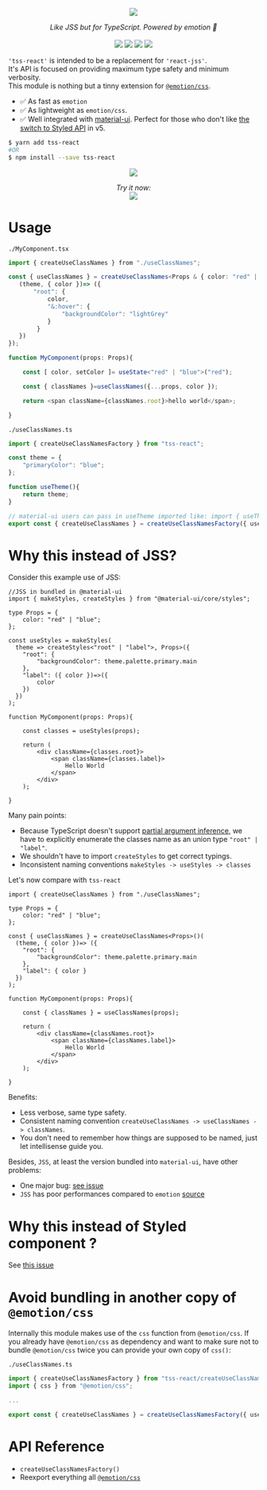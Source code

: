 <p align="center">
    <img src="
    https://user-images.githubusercontent.com/6702424/109330891-79293480-785c-11eb-9fc7-2567f460bf72.png
    ">  
</p>
<p align="center">
    <i>Like JSS but for TypeScript. Powered by emotion 💅 </i>
    <br>
    <br>
    <img src="https://github.com/garronej/tss-react/workflows/ci/badge.svg?branch=develop">
    <img src="https://img.shields.io/bundlephobia/minzip/tss-react">
    <img src="https://img.shields.io/npm/dw/tss-react">
    <img src="https://img.shields.io/npm/l/tss-react">
</p>


`'tss-react'` is intended to be a replacement for `'react-jss'`.  
It's API is focused on providing maximum type safety and minimum verbosity.  
This module is nothing but a tinny extension for [`@emotion/css`](https://emotion.sh/docs/@emotion/css).

- ✅  As fast as `emotion`
- ✅  As lightweight as `emotion/css`.
- ✅  Well integrated with [material-ui](https://material-ui.com). Perfect for those who don't like [the switch to Styled API](https://github.com/mui-org/material-ui/issues/24513#issuecomment-763921350) in v5.


```bash
$ yarn add tss-react
#OR
$ npm install --save tss-react
```

<p align="center">
    <img src="https://user-images.githubusercontent.com/6702424/109001373-28231000-76a5-11eb-8547-c2108a6411c9.gif">
</p>
<p align="center">
    <i>Try it now:</i><br>
    <a href='https://stackblitz.com/edit/tss-react?file=Hello.tsx'>
        <img src="https://user-images.githubusercontent.com/6702424/109010505-214dca80-76b0-11eb-885e-2e5ef7ade821.png">
    </a>
</p>

# Usage

`./MyComponent.tsx`
```typescript
import { createUseClassNames } from "./useClassNames";

const { useClassNames } = createUseClassNames<Props & { color: "red" | "blue" }>()({
   (theme, { color })=> ({
       "root": { 
           color,
           "&:hover": {
               "backgroundColor": "lightGrey"
           }
        }
   })
});

function MyComponent(props: Props){

    const [ color, setColor ]= useState<"red" | "blue">("red");

    const { classNames }=useClassNames({...props, color });

    return <span className={classNames.root}>hello world</span>;

}
```

`./useClassNames.ts`
```typescript
import { createUseClassNamesFactory } from "tss-react";

const theme = {
    "primaryColor": "blue";
};

function useTheme(){
    return theme;
}

// material-ui users can pass in useTheme imported like: import { useTheme } from "@material-ui/core/styles"
export const { createUseClassNames } = createUseClassNamesFactory({ useTheme });
```

# Why this instead of JSS? 

Consider this example use of JSS:

```tsx
//JSS in bundled in @material-ui
import { makeStyles, createStyles } from "@material-ui/core/styles";

type Props = {
    color: "red" | "blue";
};

const useStyles = makeStyles(
  theme => createStyles<"root" | "label">, Props>({
    "root": {
        "backgroundColor": theme.palette.primary.main
    },
    "label": ({ color })=>({
        color
    })
  })
);

function MyComponent(props: Props){

    const classes = useStyles(props);

    return (
        <div className={classes.root}>
            <span className={classes.label}>
                Hello World
            </span>
        </div>
    );

}
```

Many pain points:
- Because TypeScript doesn't support [partial argument inference](https://github.com/microsoft/TypeScript/issues/26242),
  we have to explicitly enumerate the classes name as an union type `"root" | "label"`.
- We shouldn't have to import `createStyles` to get correct typings.
- Inconsistent naming conventions `makeStyles -> useStyles -> classes`

Let's now compare with `tss-react`

```tsx
import { createUseClassNames } from "./useClassNames";

type Props = {
    color: "red" | "blue";
};

const { useClassNames } = createUseClassNames<Props>()(
  (theme, { color })=> ({
    "root": {
        "backgroundColor": theme.palette.primary.main
    },
    "label": { color }
  })
);

function MyComponent(props: Props){

    const { classNames } = useClassNames(props);

    return (
        <div className={classNames.root}>
            <span className={classNames.label}>
                Hello World
            </span>
        </div>
    );

}
```

Benefits: 
- Less verbose, same type safety.
- Consistent naming convention `createUseClassNames -> useClassNames -> classNames`.
- You don't need to remember how things are supposed to be named, just let intellisense guide you.

Besides, `JSS`, at least the version bundled into `material-ui`, have other problems:  
- One major bug: [see issue](https://github.com/mui-org/material-ui/issues/24513#issue-790027173)
- `JSS` has poor performances compared to `emotion` [source](https://github.com/mui-org/material-ui/issues/22342#issue-684407575)

# Why this instead of Styled component ?

See [this issue](https://github.com/mui-org/material-ui/issues/22342#issuecomment-764495033)

# Avoid bundling in another copy of `@emotion/css`

Internally this module makes use of the `css` function from `@emotion/css`. 
If you already have `@emotion/css` as dependency and want to make sure not 
to bundle `@emotion/css` twice you can provide your own copy of `css()`:

`./useClassNames.ts`
```typescript
import { createUseClassNamesFactory } from "tss-react/createUseClassNamesFactory";
import { css } from "@emotion/css";

...

export const { createUseClassNames } = createUseClassNamesFactory({ useTheme, css });
```

# API Reference

- `createUseClassNamesFactory()`
- Reexport everything all [`@emotion/css`](https://emotion.sh/docs/@emotion/css)
